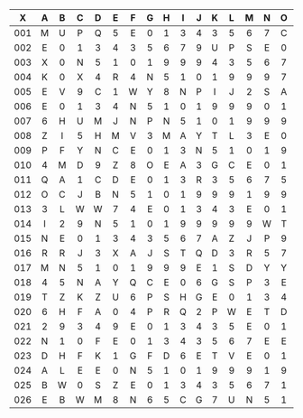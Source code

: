 |X|A|B|C|D|E|F|G|H|I|J|K|L|M|N|O|P|Q|R|S|T|U|V|W|X|Y|Z|
|:-------:|:-------:|:-------:|:-------:|:-------:|:-------:|:-------:|:-------:|:-------:|:-------:|:-------:|:-------:|:-------:|:-------:|:-------:|:-------:|:-------:|:-------:|:-------:|:-------:|:-------:|:-------:|:-------:|:-------:|:-------:|:-------:|:-------:|
|001|M|U|P|Q|5|E|0|1|3|4|3|5|6|7|C|S|N|5|1|0|1|9|9|9|I|H|
|002|E|0|1|3|4|3|5|6|7|9|U|P|S|E|0|1|3|4|3|5|6|7|V|V|R|S|
|003|X|0|N|5|1|0|1|9|9|9|4|3|5|6|7|T|U|O|T|6|L|D|I|E|U|Q|
|004|K|0|X|4|R|4|N|5|1|0|1|9|9|9|7|2|A|9|8|7|D|V|H|O|5|9|
|005|E|V|9|C|1|W|Y|8|N|P|I|J|2|S|A|0|D|Y|9|Y|6|A|B|S|5|1|
|006|E|0|1|3|4|N|5|1|0|1|9|9|9|0|1|9|9|9|X|Z|W|C|J|5|G|E|
|007|6|H|U|M|J|N|P|N|5|1|0|1|9|9|9|E|0|1|3|4|3|5|6|7|X|2|
|008|Z|I|5|H|M|V|3|M|A|Y|T|L|3|E|0|1|3|4|3|5|6|7|V|X|A|V|
|009|P|F|Y|N|C|E|0|1|3|N|5|1|0|1|9|9|9|N|5|1|0|1|9|9|9|D|
|010|4|M|D|9|Z|8|O|E|A|3|G|C|E|0|1|N|5|1|0|1|9|9|9|Q|V|B|
|011|Q|A|1|C|D|E|0|1|3|R|3|5|6|7|5|6|7|W|A|9|8|5|7|U|B|A|
|012|O|C|J|B|N|5|1|0|1|9|9|9|1|9|9|9|4|B|R|E|1|K|Y|S|M|8|
|013|3|L|W|W|7|4|E|0|1|3|4|3|E|0|1|3|4|3|5|6|7|9|9|V|I|Q|
|014|I|2|9|N|5|1|0|1|9|9|9|9|9|W|T|W|F|Q|S|5|9|F|A|N|9|4|
|015|N|E|0|1|3|4|3|5|6|7|A|Z|J|P|9|V|Z|W|8|F|5|F|L|I|U|I|
|016|R|R|J|3|X|A|J|S|T|Q|D|3|R|5|7|J|M|A|S|8|9|V|G|J|L|K|
|017|M|N|5|1|0|1|9|9|9|E|1|S|D|Y|Y|N|5|1|0|1|9|9|9|Y|L|A|
|018|4|5|N|A|Y|Q|C|E|0|6|G|S|P|3|E|0|1|3|4|3|5|6|7|P|R|U|
|019|T|Z|K|Z|U|6|P|S|H|G|E|0|1|3|4|3|5|6|7|Q|I|C|1|1|I|P|
|020|6|H|F|A|0|4|P|R|Q|2|P|W|E|T|D|L|L|A|5|E|R|0|M|H|A|8|
|021|2|9|3|4|9|E|0|1|3|4|3|5|E|0|1|3|4|3|5|6|7|X|B|Z|G|Y|
|022|N|1|0|F|E|0|1|3|4|3|5|6|7|E|E|0|1|3|4|3|5|6|7|1|T|3|
|023|D|H|F|K|1|G|F|D|6|E|T|V|E|0|1|3|4|3|5|6|7|9|9|9|Q|7|
|024|A|L|E|E|0|N|5|1|0|1|9|9|9|1|9|9|9|0|1|9|9|9|T|V|X|E|
|025|B|W|0|S|Z|E|0|1|3|4|3|5|6|7|1|E|0|1|3|4|3|5|6|7|J|8|
|026|E|B|W|M|8|N|6|5|C|G|7|U|N|5|1|0|1|9|9|9|0|1|9|9|9|O|